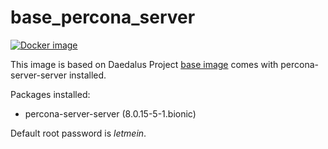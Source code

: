 # base_percona_server

[![Docker image](https://img.shields.io/badge/docker-latest-blue.svg)](https://hub.docker.com/r/daedalusproject/base_percona_server)

This image is based on Daedalus Project [base image](/base) comes with percona-server-server installed.

Packages installed:

 * percona-server-server (8.0.15-5-1.bionic)

Default root password is *letmein*.
